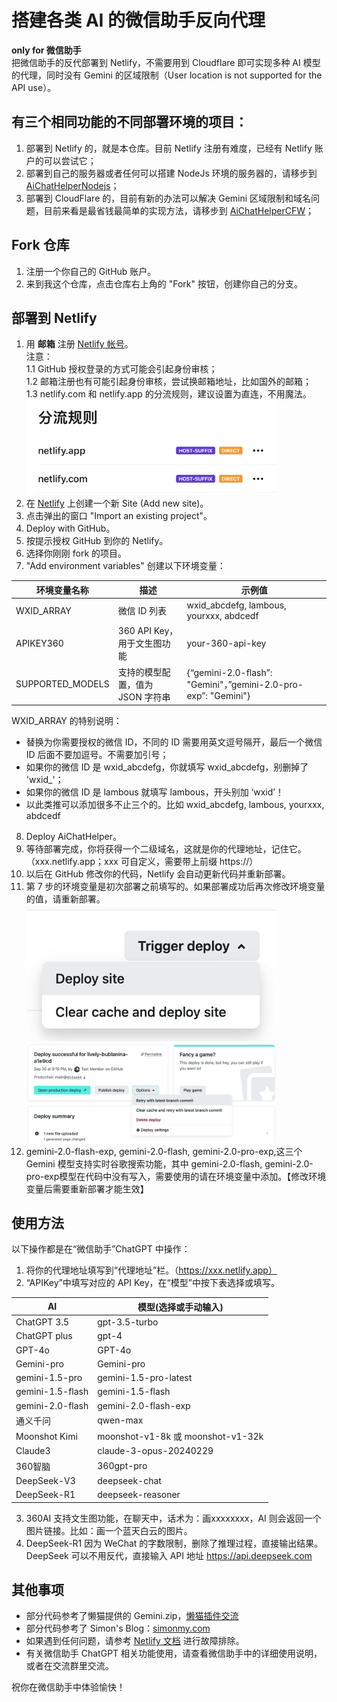# 搭建各类 AI 的微信助手反向代理

**only for 微信助手**  
把微信助手的反代部署到 Netlify，不需要用到 Cloudflare 即可实现多种 AI 模型的代理，同时没有 Gemini 的区域限制（User location is not supported for the API use）。

## 有三个相同功能的不同部署环境的项目：

1. 部署到 Netlify 的，就是本仓库。目前 Netlify 注册有难度，已经有 Netlify 账户的可以尝试它；  
2. 部署到自己的服务器或者任何可以搭建 NodeJs 环境的服务器的，请移步到 [AiChatHelperNodejs](https://github.com/GeekinGH/AiChatHelperNodejs)；  
3. 部署到 CloudFlare 的，目前有新的办法可以解决 Gemini 区域限制和域名问题，目前来看是最省钱最简单的实现方法，请移步到 [AiChatHelperCFW](https://github.com/GeekinGH/AiChatHelperCFW)；  

## Fork 仓库

1. 注册一个你自己的 GitHub 账户。
2. 来到我这个仓库，点击仓库右上角的 "Fork" 按钮，创建你自己的分支。

## 部署到 Netlify

1. 用 **邮箱** 注册 [Netlify 帐号](https://app.netlify.com/signup/)。  
   注意：  
   1.1 GitHub 授权登录的方式可能会引起身份审核；  
   1.2 邮箱注册也有可能引起身份审核，尝试换邮箱地址，比如国外的邮箱；  
   1.3 netlify.com 和 netlify.app 的分流规则，建议设置为直连，不用魔法。  
   <img src="./images/rules_netlify.jpg" width="400px">
2. 在 [Netlify](https://app.netlify.com) 上创建一个新 Site (Add new site)。
3. 点击弹出的窗口 "Import an existing project"。
4. Deploy with GitHub。
5. 按提示授权 GitHub 到你的 Netlify。
6. 选择你刚刚 fork 的项目。
7. "Add environment variables" 创建以下环境变量：

| 环境变量名称       | 描述                           | 示例值                                      |
|------------------|------------------------------|-------------------------------------------|
| WXID_ARRAY       | 微信 ID 列表                  | wxid_abcdefg, lambous, yourxxx, abdcedf   |
| APIKEY360        | 360 API Key，用于文生图功能    | your-360-api-key                          |
| SUPPORTED_MODELS | 支持的模型配置，值为 JSON 字符串 |  {“gemini-2.0-flash”: "Gemini"，”gemini-2.0-pro-exp”: "Gemini"} |

WXID_ARRAY 的特别说明：
- 替换为你需要授权的微信 ID，不同的 ID 需要用英文逗号隔开，最后一个微信 ID 后面不要加逗号。不需要加引号；  
- 如果你的微信 ID 是 wxid_abcdefg，你就填写 wxid_abcdefg，别删掉了 'wxid_'；  
- 如果你的微信 ID 是 lambous 就填写 lambous，开头别加 ‘wxid’！  
- 以此类推可以添加很多不止三个的。比如 wxid_abcdefg, lambous, yourxxx, abdcedf

8. Deploy AiChatHelper。
9. 等待部署完成，你将获得一个二级域名，这就是你的代理地址，记住它。（xxx.netlify.app；xxx 可自定义，需要带上前缀 https://）
10. 以后在 GitHub 修改你的代码，Netlify 会自动更新代码并重新部署。
11. 第 7 步的环境变量是初次部署之前填写的。如果部署成功后再次修改环境变量的值，请重新部署。  
    <img src="./images/deploySite.png" width="400px"><img src="./images/configure-builds-retry-deploy-dropdown.png" width="400px">
12. gemini-2.0-flash-exp, gemini-2.0-flash, gemini-2.0-pro-exp,这三个 Gemini 模型支持实时谷歌搜索功能，其中 gemini-2.0-flash, gemini-2.0-pro-exp模型在代码中没有写入，需要使用的请在环境变量中添加。【修改环境变量后需要重新部署才能生效】

## 使用方法

以下操作都是在“微信助手”ChatGPT 中操作：

1. 将你的代理地址填写到“代理地址”栏。（https://xxx.netlify.app）
2. “APIKey”中填写对应的 API Key，在“模型”中按下表选择或填写。

| AI             | 模型(选择或手动输入)           |
|----------------|-----------------------------|
| ChatGPT 3.5    | gpt-3.5-turbo               |
| ChatGPT plus   | gpt-4                       |
| GPT-4o         | GPT-4o                      |
| Gemini-pro     | Gemini-pro                  |
| gemini-1.5-pro | gemini-1.5-pro-latest       |
| gemini-1.5-flash | gemini-1.5-flash           |
| gemini-2.0-flash | gemini-2.0-flash-exp       |
| 通义千问       | qwen-max                    |
| Moonshot Kimi  | moonshot-v1-8k 或 moonshot-v1-32k |
| Claude3        | claude-3-opus-20240229      |
| 360智脑        | 360gpt-pro                  |
| DeepSeek-V3    | deepseek-chat               |
| DeepSeek-R1    | deepseek-reasoner           |

3. 360AI 支持文生图功能，在聊天中，话术为：画xxxxxxxx，AI 则会返回一个图片链接。比如：画一个蓝天白云的图片。
4. DeepSeek-R1 因为 WeChat 的字数限制，删除了推理过程，直接输出结果。DeepSeek 可以不用反代，直接输入 API 地址 https://api.deepseek.com

## 其他事项

- 部分代码参考了懒猫提供的 Gemini.zip，[懒猫插件交流](https://t.me/maogroup)
- 部分代码参考了 Simon's Blog：[simonmy.com](https://simonmy.com/posts/使用netlify反向代理google-palm-api.html)
- 如果遇到任何问题，请参考 [Netlify 文档](https://docs.netlify.com) 进行故障排除。
- 有关微信助手 ChatGPT 相关功能使用，请查看微信助手中的详细使用说明，或者在交流群里交流。

祝你在微信助手中体验愉快！

